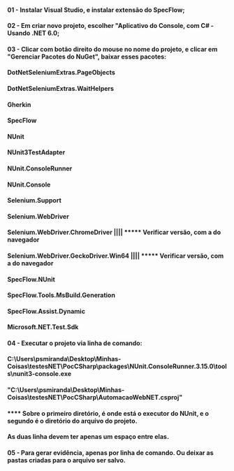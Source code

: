 #### 01 - Instalar Visual Studio, e instalar extensão do SpecFlow;
#### 02 - Em criar novo projeto, escolher "Aplicativo do Console, com C# - Usando .NET 6.0;
#### 03 - Clicar com botão direito do mouse no nome do projeto, e clicar em "Gerenciar Pacotes do NuGet", baixar esses pacotes:
#### DotNetSeleniumExtras.PageObjects
#### DotNetSeleniumExtras.WaitHelpers
#### Gherkin
#### SpecFlow
#### NUnit
#### NUnit3TestAdapter
#### NUnit.ConsoleRunner
#### NUnit.Console
#### Selenium.Support
#### Selenium.WebDriver 
#### Selenium.WebDriver.ChromeDriver |||| ***** Verificar versão, com a do navegador
#### Selenium.WebDriver.GeckoDriver.Win64 |||| ***** Verificar versão, com a do navegador
#### SpecFlow.NUnit
#### SpecFlow.Tools.MsBuild.Generation
#### SpecFlow.Assist.Dynamic
#### Microsoft.NET.Test.Sdk
#### 04 - Executar o projeto via linha de comando:
#### C:\Users\psmiranda\Desktop\Minhas-Coisas\testesNET\PocCSharp\packages\NUnit.ConsoleRunner.3.15.0\tools\nunit3-console.exe
#### "C:\Users\psmiranda\Desktop\Minhas-Coisas\testesNET\PocCSharp\AutomacaoWebNET.csproj"
#### **** Sobre o primeiro diretório, é onde está o executor do NUnit, e o segundo é o diretório do arquivo do projeto.
#### As duas linha devem ter apenas um espaço entre elas.
#### 05 - Para gerar evidência, apenas por linha de comando. Ou deixar as pastas criadas para o arquivo ser salvo.
